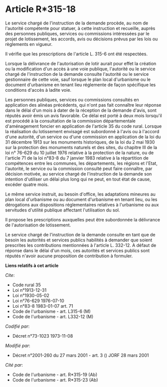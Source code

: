 # Article R*315-18

Le service chargé de l'instruction de la demande procède, au nom de l'autorité compétente pour statuer, à cette instruction
et recueille, auprès des personnes publiques, services ou commissions intéressées par le projet de lotissement, les accords,
avis ou décisions prévus par les lois ou règlements en vigueur.

Il vérifie que les prescriptions de l'article L. 315-6 ont été respectées.

Lorsque la délivrance de l'autorisation de lotir aurait pour effet la création ou la modification d'un accès à une voie
publique, l'autorité ou le service chargé de l'instruction de la demande consulte l'autorité ou le service gestionnaire de
cette voie, sauf lorsque le plan local d'urbanisme ou le document d'urbanisme en tenant lieu réglemente de façon spécifique
les conditions d'accès à ladite voie.

Les personnes publiques, services ou commissions consultés en application des alinéas précédents, qui n'ont pas fait
connaître leur réponse dans le délai d'un mois à dater de la réception de la demande d'avis, sont réputés avoir émis un avis
favorable. Ce délai est porté à deux mois lorsqu'il est procédé à la consultation de la commission départementale
d'aménagement foncier en application de l'article 35 du code rural. Lorsque la réalisation du lotissement envisagé est
subordonné à l'avis ou à l'accord d'une autorité, d'un service ou d'une commission en application de la loi du 31 décembre
1913 sur les monuments historiques, de la loi du 2 mai 1930 sur la protection des monuments naturels et des sites, du
chapitre III de la loi n° 76-629 du 10 juillet 1976 relative à la protection de la nature, ou de l'article 71 de la loi
n°83-8 du 7 janvier 1983 relative à la répartition de compétences entre les communes, les départements, les régions et
l'Etat, l'autorité, le service ou la commission consulté peut faire connaître, par décision motivée, au service chargé de
l'instruction de la demande son intention d'utiliser un délai plus long qui ne peut, en tout état de cause, excéder quatre
mois.

Le même service instruit, au besoin d'office, les adaptations mineures au plan local d'urbanisme ou au document d'urbanisme
en tenant lieu, ou les dérogations aux dispositions réglementaires relatives à l'urbanisme ou aux servitudes d'utilité
publique affectant l'utilisation du sol.

Il propose les prescriptions auxquelles peut être subordonnée la délivrance de l'autorisation de lotissement.

Le service chargé de l'instruction de la demande consulte en tant que de besoin les autorités et services publics habilités à
demander que soient prescrites les contributions mentionnées à l'article L. 332-12. A défaut de réponse dans le délai d'un
mois, ces autorités et services publics sont réputés n'avoir aucune proposition de contribution à formuler.

**Liens relatifs à cet article**

_Cite_:

  - Code rural 35
  - Loi n°1913-12-31
  - Loi n°1930-05-02
  - Loi n°76-629 1976-07-10
  - Loi n°83-8 1983-01-07 art. 71
  - Code de l'urbanisme - art. L315-6 (M)
  - Code de l'urbanisme - art. L332-12 (M)

_Codifié par_:

  - Décret n°73-1023 1973-11-08

_Modifié par_:

  - Décret n°2001-260 du 27 mars 2001 - art. 3 () JORF 28 mars 2001

_Cité par_:

  - Code de l'urbanisme - art. R*315-19 (Ab)
  - Code de l'urbanisme - art. R*315-23 (Ab)
